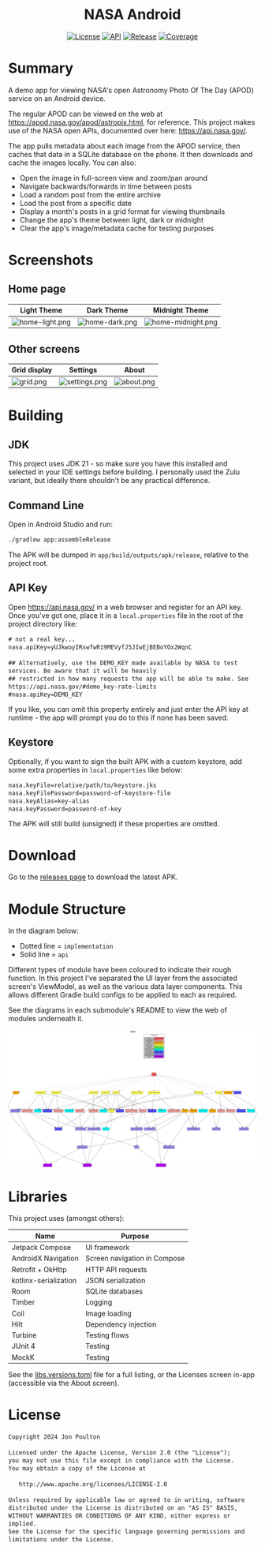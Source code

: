 <h1 align="center">NASA Android</h1>

<p align="center">
  <a href="https://opensource.org/licenses/Apache-2.0"><img alt="License" src="https://img.shields.io/badge/License-Apache%202.0-blue.svg"/></a>
  <a href="https://android-arsenal.com/api?level=24"><img alt="API" src="https://img.shields.io/badge/API-24%2B-brightgreen.svg?style=flat"/></a>
  <a href="https://github.com/jonapoul/nasa-android"><img alt="Release" src="https://img.shields.io/github/v/release/jonapoul/nasa-android"/></a>
  <a href="https://github.com/jonapoul/nasa-android"><img alt="Coverage" src="https://img.shields.io/endpoint?url=https://gist.githubusercontent.com/jonapoul/6bf1b7a292bc61bcca966bee22e8b456/raw/coverage-badge.json"/></a>
</p>

# Summary

A demo app for viewing NASA's open Astronomy Photo Of The Day (APOD) service on an Android device.

The regular APOD can be viewed on the web at https://apod.nasa.gov/apod/astropix.html, for reference. This project makes use of the NASA open APIs, documented over here: https://api.nasa.gov/.

The app pulls metadata about each image from the APOD service, then caches that data in a SQLite database on the phone. It then downloads and cache the images locally. You can also:
- Open the image in full-screen view and zoom/pan around
- Navigate backwards/forwards in time between posts
- Load a random post from the entire archive
- Load the post from a specific date
- Display a month's posts in a grid format for viewing thumbnails
- Change the app's theme between light, dark or midnight
- Clear the app's image/metadata cache for testing purposes

# Screenshots

## Home page

| Light Theme | Dark Theme | Midnight Theme |
|--|--|--|
| ![home-light.png](docs%2Fhome-light.png) | ![home-dark.png](docs%2Fhome-dark.png) | ![home-midnight.png](docs%2Fhome-midnight.png) |

## Other screens

| Grid display | Settings | About |
|--|--|--|
| ![grid.png](docs%2Fgrid.png) | ![settings.png](docs%2Fsettings.png) | ![about.png](docs%2Fabout.png) |

# Building

## JDK
This project uses JDK 21 - so make sure you have this installed and selected in your IDE settings before building. I personally used the Zulu variant, but ideally there shouldn't be any practical difference.

## Command Line
Open in Android Studio and run:
```sh
./gradlew app:assembleRelease
```

The APK will be dumped in `app/build/outputs/apk/release`, relative to the project root.

## API Key
Open https://api.nasa.gov/ in a web browser and register for an API key. Once you've got one, place it in a `local.properties` file in the root of the project directory like:

```properties
# not a real key...
nasa.apiKey=yUJkwoyIRswfwR19MEVyfJ5JIwEjBEBoYOx2WqnC

## Alternatively, use the DEMO_KEY made available by NASA to test services. Be aware that it will be heavily
## restricted in how many requests the app will be able to make. See https://api.nasa.gov/#demo_key-rate-limits
#nasa.apiKey=DEMO_KEY
```

If you like, you can omit this property entirely and just enter the API key at runtime - the app will prompt you do to this if none has been saved.

## Keystore

Optionally, if you want to sign the built APK with a custom keystore, add some extra properties in `local.properties` like below:

```properties
nasa.keyFile=relative/path/to/keystore.jks
nasa.keyFilePassword=password-of-keystore-file
nasa.keyAlias=key-alias
nasa.keyPassword=password-of-key
```

The APK will still build (unsigned) if these properties are omitted.

# Download

Go to the [releases page](https://github.com/jonapoul/nasa-android/releases) to download the latest APK.

# Module Structure

In the diagram below:
- Dotted line = `implementation`
- Solid line = `api`

Different types of module have been coloured to indicate their rough function. In this project I've separated the UI layer from the associated screen's ViewModel, as well as the various data layer components. This allows different Gradle build configs to be applied to each as required.

See the diagrams in each submodule's README to view the web of modules underneath it.

![project-dependency-graph.png](app/project-dependency-graph.png)

# Libraries

This project uses (amongst others):

| Name                  | Purpose                      |
|-----------------------|------------------------------|
| Jetpack Compose       | UI framework                 |
| AndroidX Navigation   | Screen navigation in Compose |
| Retrofit + OkHttp     | HTTP API requests            |
| kotlinx-serialization | JSON serialization           |
| Room                  | SQLite databases             |
| Timber                | Logging                      |
| Coil                  | Image loading                |
| Hilt                  | Dependency injection         |
| Turbine               | Testing flows                |
| JUnit 4               | Testing                      |
| MockK                 | Testing                      |

See the [libs.versions.toml](gradle/libs.versions.toml) file for a full listing, or the Licenses screen in-app (accessible via the About screen).

# License

```
Copyright 2024 Jon Poulton

Licensed under the Apache License, Version 2.0 (the "License");
you may not use this file except in compliance with the License.
You may obtain a copy of the License at

   http://www.apache.org/licenses/LICENSE-2.0

Unless required by applicable law or agreed to in writing, software
distributed under the License is distributed on an "AS IS" BASIS,
WITHOUT WARRANTIES OR CONDITIONS OF ANY KIND, either express or implied.
See the License for the specific language governing permissions and
limitations under the License.
```
